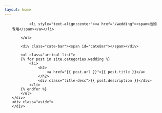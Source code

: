 ```yaml
---
layout: home
---
```


<div class="index-content project">
    <div class="section">
        <ul class="artical-cate">
            
            <li style="text-align:center"><a href="/wedding"><span>结婚专用</span></a></li>
            
        </ul>

        <div class="cate-bar"><span id="cateBar"></span></div>

        <ul class="artical-list">
        {% for post in site.categories.wedding %}
            <li>
                <h2>
                    <a href="{{ post.url }}">{{ post.title }}</a>
                </h2>
                <div class="title-desc">{{ post.description }}</div>
            </li>
        {% endfor %}
        </ul>
    </div>
    <div class="aside">
    </div>
</div>
